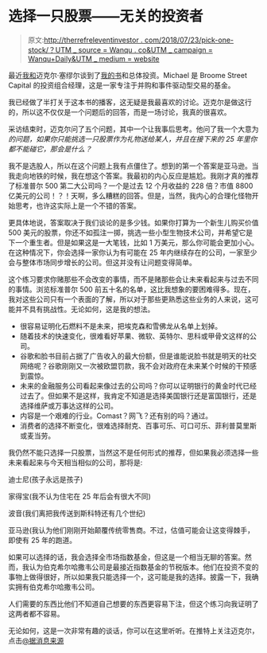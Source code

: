 # 选择一只股票——无关的投资者

> 原文:[http://therrefreleventinvestor . com/2018/07/23/pick-one-stock/？UTM _ source = Wanqu . co&UTM _ campaign = Wanqu+Daily&UTM _ medium = website](http://theirrelevantinvestor.com/2018/07/23/pick-one-stock/?utm_source=wanqu.co&utm_campaign=Wanqu+Daily&utm_medium=website)



最近[我和](http://www.blogtalkradio.com/accordingtosources/2018/07/23/my-interview-with-michael-batnick-author-of-big-mistakes-ep-07)迈克尔·塞缪尔谈到了[我的书](https://www.amazon.com/Big-Mistakes-Investors-Investments-Bloomberg/dp/1119366550)和总体投资。Michael 是 Broome Street Capital 的投资组合经理，这是一家专注于并购和事件驱动型交易的基金。

我已经做了半打关于这本书的播客，这无疑是我最喜欢的讨论。迈克尔是做这行的，所以这不仅仅是一个问题后的回答，而是一场讨论，我真的很喜欢。

采访结束时，迈克尔问了五个问题，其中一个让我事后思考。他问了我一个大意为*的问题，如果你只能挑选一只股票作为礼物送给某人，并且在接下来的 25 年里你都不能碰它，那会是什么？*

我不是选股人，所以在这个问题上我有点僵住了。想到的第一个答案是亚马逊。当我走向地铁的时候，我在想这个答案。我最初的内心反应是尴尬。我刚才真的推荐了标准普尔 500 第二大公司吗？一个是过去 12 个月收益的 228 倍？市值 8800 亿美元的公司！？！天啊，多么糟糕的回答。但是，当然，我内心的合理化怪物开始思考，也许这实际上是一个不错的答案。

更具体地说，答案取决于我们谈论的是多少钱。如果你打算为一个新生儿购买价值 500 美元的股票，你还不如孤注一掷，挑选一些小型生物技术公司，并希望它是下一个重生者。但是如果这是一大笔钱，比如 1 万美元，那么你可能会更加小心。在这种情况下，你会选择一家你认为有可能在 25 年内继续存在的公司，一家至少会与整体市场同步增长的公司。但这并没有让问题变得简单。

这个练习要求你赌那些不会改变的事情，而不是赌那些会让未来看起来与过去不同的事情。浏览标准普尔 500 前五十名的名单，这比我想象的要困难得多。现在，我对这些公司只有一个表面的了解，所以对于那些更熟悉这些业务的人来说，这可能并不具有挑战性。无论如何，这是我的想法。

*   很容易证明化石燃料不是未来，把埃克森和雪佛龙从名单上划掉。
*   随着技术的快速变化，很难看好苹果、微软、英特尔、思科或甲骨文这样的公司。
*   谷歌和脸书目前占据了广告收入的最大份额，但是谁能说脸书就是明天的社交网络呢？谷歌刚刚又一次被欧盟罚款，我不会对政府在未来某个时候的干预感到震惊。
*   未来的金融服务公司看起来像过去的公司吗？你可以证明银行的黄金时代已经过去了。但如果不是这样，我肯定不知道是选择美国银行还是富国银行，还是选择维萨或万事达这样的公司。
*   内容是一个艰难的行业。Comast？网飞？还有别的吗？通过。
*   消费者的选择不断变化，很难选择耐克、百事可乐、可口可乐、菲利普莫里斯或麦当劳。

我仍然不能只选择一只股票，当然这不是任何形式的推荐，但如果我必须选择一些未来看起来与今天相当相似的公司，那将是:

迪士尼(孩子永远是孩子)

家得宝(我不认为住宅在 25 年后会有很大不同)

波音(我们离把我传送到斯科特还有几个世纪)

亚马逊(我认为他们刚刚开始颠覆传统零售商。不过，估值可能会让这变得棘手，即使有 25 年的跑道。

如果可以选择的话，我会选择全市场指数基金，但这是一个相当无聊的答案。然而，我认为伯克希尔哈撒韦公司是最接近指数基金的节税版本。他们在投资不变的事物上做得很好，所以如果我只能选择一个，这可能是我的选择。披露一下，我确实拥有伯克希尔哈撒韦公司。

人们需要的东西比他们不知道自己想要的东西更容易下注，但这个练习向我证明了这两者都不容易。

无论如何，这是一次非常有趣的谈话，你可以在这里听听。在推特上关注迈克尔，点击[@据消息来源](https://twitter.com/accordtosources)


